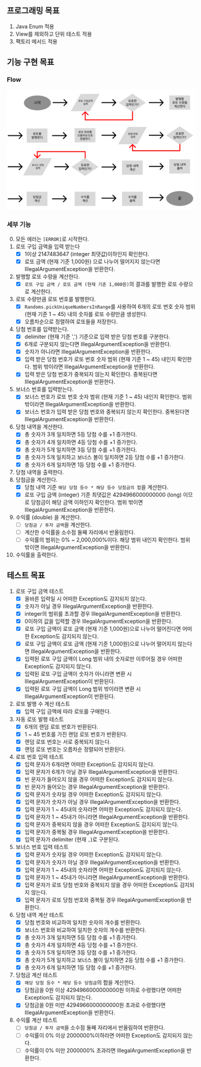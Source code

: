 ## 프로그래밍 목표

1. Java Enum 적용
2. View를 제외하고 단위 테스트 적용
3. 팩토리 메서드 적용

## 기능 구현 목표

### Flow

![FlowDiagram.png](FlowDiagram.png)

### 세부 기능

0. 모든 에러는 `[ERROR]`로 시작한다.
1. 로또 구입 금액을 입력 받는다
    - [x]  1이상 2147483647 (integer 최댓값)이하인지 확인한다.
    - [x]  로또 금액 (현재 기준 1,000원) 으로 나누어 떨어지지 않는다면 IllegalArgumentException을 반환한다.
2. 발행할 로또 수량을 계산한다.
    - [x]  `로또 구입 금액 / 로또 금액 (현재 기준 1,000원)`의 결과를 발행한 로또 수량으로 계산한다.
3. 로또 수량만큼 로또 번호를 발행한다.
    - [x]  `Randoms.pickUniqueNumbersInRange`를 사용하여 6개의 로또 번호 숫자 범위 (현재 기준 1 ~ 45) 내의 숫자를 로또 수량만큼 생성한다.
    - [x]  오름차순으로 정렬하여 로또들을 저장한다.
4. 당첨 번호를 입력받는다.
    - [x]  delimiter (현재 기준 ',') 기준으로 입력 받은 당첨 번호를 구분한다.
    - [x]  6개로 구분되지 않는다면 IllegalArgumentException을 반환한다.
    - [x]  숫자가 아니라면 IllegalArgumentException을 반환한다.
    - [x]  입력 받은 당첨 번호가 로또 번호 숫자 범위 (현재 기준 1 ~ 45) 내인지 확인한다. 범위 밖이라면 IllegalArgumentException을 반환한다.
    - [x]  입력 받은 당첨 번호가 중복되지 않는지 확인한다. 중복된다면 IllegalArgumentException을 반환한다.
5. 보너스 번호를 입력받는다.
    - [x]  보너스 번호가 로또 번호 숫자 범위 (현재 기준 1 ~ 45) 내인지 확인한다. 범위 밖이라면 IllegalArgumentException을 반환한다.
    - [x]  보너스 번호가 입력 받은 당첨 번호와 중복되지 않는지 확인한다. 중복된다면 IllegalArgumentException을 반환한다.
6. 당첨 내역을 계산한다.
    - [x]  총 숫자가 3개 일치하면 5등 당첨 수를 +1 증가한다.
    - [x]  총 숫자가 4개 일치하면 4등 당첨 수를 +1 증가한다.
    - [x]  총 숫자가 5개 일치하면 3등 당첨 수를 +1 증가한다.
    - [x]  총 숫자가 5개 일치하고 보너스 볼이 일치하면 2등 당첨 수를 +1 증가한다.
    - [x]  총 숫자가 6개 일치하면 1등 당첨 수를 +1 증가한다.
7. 당첨 내역을 출력한다.
8. 당첨금을 계산한다.
    - [x]  당첨 내역 기준 `해당 당첨 등수 * 해당 등수 당첨금의 합`을 계산한다.
    - [x]  로또 구입 금액 (integer) 기준 최댓값은 4294966000000000 (long) 이므로 당첨금이 해당 금액 이하인지 확인한다. 범위 밖이면 IllegalArgumentException을
      반환한다.
9. 수익률 (double) 을 계산한다.
    - [ ]  `당첨금 / 투자 금액`을 계산한다.
    - [ ]  계산한 수익률을 소수점 둘째 자리에서 반올림한다.
    - [ ]  수익률의 범위는 0% ~ 2,000,000%이다. 해당 범위 내인지 확인한다. 범위 밖이면 IllegalArgumentException을 반환한다.
10. 수익률을 출력한다.

## 테스트 목표

1. 로또 구입 금액 테스트
    - [x]   올바른 입력일 시 어떠한 Exception도 감지되지 않는다.
    - [x]   숫자가 아닐 경우 IllegalArgumentException을 반환한다.
    - [x]   integer의 범위를 초과할 경우 IllegalArgumentException을 반환한다.
    - [x]   0이하의 값을 입력할 경우 IllegalArgumentException을 반환한다.
    - [x]   로또 구입 금액이 로또 금액 (현재 기준 1,000원)으로 나누어 떨어진다면 어떠한 Exception도 감지되지 않는다.
    - [x]   로또 구입 금액이 로또 금액 (현재 기준 1,000원)으로 나누어 떨어지지 않는다면 IllegalArgumentException을 반환한다.
    - [x]   입력된 로또 구입 금액이 Long 범위 내의 숫자로만 이루어질 경우 어떠한 Exception도 감지되지 않는다.
    - [x]   입력된 로또 구입 금액이 숫자가 아니라면 변환 시 IllegalArgumentException이 반환된다.
    - [x]   입력된 로또 구입 금액이 Long 범위 밖이라면 변환 시 IllegalArgumentException이 반환된다.
2. 로또 발행 수 계산 테스트
    - [x]  입력 구입 금액에 따라 로또를 구매한다.
3. 자동 로또 발행 테스트
    - [x]  6개의 랜덤 로또 번호가 반환된다.
    - [x]  1 ~ 45 번호를 가진 랜덤 로또 번호가 반환된다.
    - [x]  랜덤 로또 번호는 서로 중복되지 않는다.
    - [x]  랜덤 로또 번호는 오름차순 정렬되어 반환된다.
4. 로또 번호 입력 테스트
    - [x]  입력 문자가 6개라면 어떠한 Exception도 감지되지 않는다.
    - [x]  입력 문자가 6개가 아닐 경우 IllegalArgumentException을 반환한다.
    - [x]  빈 문자가 들어오지 않을 경우 어떠한 Exception도 감지되지 않는다.
    - [x]  빈 문자가 들어오는 경우 IllegalArgumentException을 반환한다.
    - [x]  입력 문자가 숫자일 경우 어떠한 Exception도 감지되지 않는다.
    - [x]  입력 문자가 숫자가 아닐 경우 IllegalArgumentException을 반환한다.
    - [x]  입력 문자가 1 ~ 45내의 숫자라면 어떠한 Exception도 감지되지 않는다.
    - [x]  입력 문자가 1 ~ 45내가 아니라면 IllegalArgumentException을 반환한다.
    - [x]  입력 문자가 중복되지 않을 경우 어떠한 Exception도 감지되지 않는다.
    - [x]  입력 문자가 중복될 경우 IllegalArgumentException을 반환한다.
    - [x]  입력 문자가 delimiter (현재 `,`)로 구분된다.
5. 보너스 번호 입력 테스트
    - [x]  입력 문자가 숫자일 경우 어떠한 Exception도 감지되지 않는다.
    - [x]  입력 문자가 숫자가 아닐 경우 IllegalArgumentException을 반환한다.
    - [x]  입력 문자가 1 ~ 45내의 숫자라면 어떠한 Exception도 감지되지 않는다.
    - [x]  입력 문자가 1 ~ 45내가 아니라면 IllegalArgumentException을 반환한다.
    - [x]  입력 문자가 로또 당첨 번호와 중복되지 않을 경우 어떠한 Exception도 감지되지 않는다.
    - [x]  입력 문자가 로또 당첨 번호와 중복될 경우 IllegalArgumentException을 반환한다.
6. 당첨 내역 계산 테스트
    - [x]  당첨 번호와 비교하여 일치한 숫자의 개수를 반환한다.
    - [x]  보너스 번호와 비교하여 일치한 숫자의 개수를 반환한다.
    - [x]  총 숫자가 3개 일치하면 5등 당첨 수를 +1 증가한다.
    - [x]  총 숫자가 4개 일치하면 4등 당첨 수를 +1 증가한다.
    - [x]  총 숫자가 5개 일치하면 3등 당첨 수를 +1 증가한다.
    - [x]  총 숫자가 5개 일치하고 보너스 볼이 일치하면 2등 당첨 수를 +1 증가한다.
    - [x]  총 숫자가 6개 일치하면 1등 당첨 수를 +1 증가한다.
7. 당첨금 계산 테스트
   - [x]  `해당 당첨 등수 * 해당 등수 당첨금`의 합을 계산한다.
   - [x]  당첨금을 0원 이상 4294966000000000원 이하로 수령했다면 어떠한 Exception도 감지되지 않는다.
   - [x]  당첨금을 0원 미만 4294966000000000원 초과로 수령했다면 IllegalArgumentException을 반환한다.
8. 수익률 계산 테스트
   - [ ]  `당첨금 / 투자 금액`을 소수점 둘째 자리에서 반올림하여 반환한다.
   - [ ]  수익률이 0% 이상 2000000%이하라면 어떠한 Exception도 감지되지 않는다.
   - [ ]  수익률이 0% 미만 2000000% 초과라면 IllegalArgumentException을 반환한다.